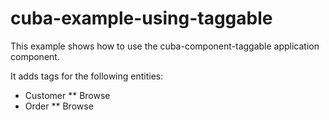 # cuba-example-using-taggable

This example shows how to use the cuba-component-taggable application component.


It adds tags for the following entities:

* Customer
** Browse
* Order
** Browse
